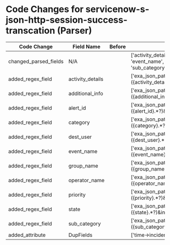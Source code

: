 # Code Changes for servicenow-s-json-http-session-success-transcation (Parser)

| Code Change | Field Name | Before | After |
|-------------|------------|--------|-------|
| changed_parsed_fields | N/A |  | ['activity_details', 'additional_info', 'alert_id', 'category', 'dest_user', 'event_name', 'group_name', 'operator_name', 'priority', 'state', 'sub_category'] |
| added_regex_field | activity_details |  | ['exa_json_path=$.url,exa_regex=\&incident.work_notes=({activity_details}.*?)\&sys_display.incident.comments'] |
| added_regex_field | additional_info |  | ['exa_json_path=$.url,exa_regex=sys_original.incident.description=({additional_info}.*?)\&incident.closed_by'] |
| added_regex_field | alert_id |  | ['exa_json_path=$.url,exa_regex=sys_original.incident.number\=({alert_id}.*?)\&sysparm_record_target'] |
| added_regex_field | category |  | ['exa_json_path=$.url,exa_regex=sys_original.incident.category=({category}.*?)\&incident.opened_at'] |
| added_regex_field | dest_user |  | ['exa_json_path=$.url,exa_regex=sys_display.incident.assigned_to=({dest_user}.*?)\&sys_original.incident.work_notes'] |
| added_regex_field | event_name |  | ['exa_json_path=$.url,exa_regex=sys_display.incident.short_description=({event_name}.*?)\&sysparm_record_list'] |
| added_regex_field | group_name |  | ['exa_json_path=$.url,exa_regex=sys_display.incident.assignment_group=({group_name}.*?)\&sysparm_ck'] |
| added_regex_field | operator_name |  | ['exa_json_path=$.url,exa_regex=sys_original.incident.sys_updated_by=({operator_name}.*?)\&sys_display.original.incident.caller_id'] |
| added_regex_field | priority |  | ['exa_json_path=$.url,exa_regex=sys_original.incident.priority=({priority}.*?)\&sys_original.incident.comments'] |
| added_regex_field | state |  | ['exa_json_path=$.url,exa_regex=sys_original.incident.state=({state}.*?)\&incident.reopen_count'] |
| added_regex_field | sub_category |  | ['exa_json_path=$.url,exa_regex=sys_original.incident.subcategory=({sub_category}.*?)\&incident.caused_by'] |
| added_attribute | DupFields |  | ['time->incident_creation_time', 'event_name->operation'] |